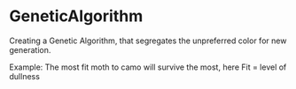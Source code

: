 # GeneticAlgorithm
 Creating a Genetic Algorithm, that segregates the unpreferred color for new generation.

 Example: The most fit moth to camo will survive the most, here Fit = level of dullness
